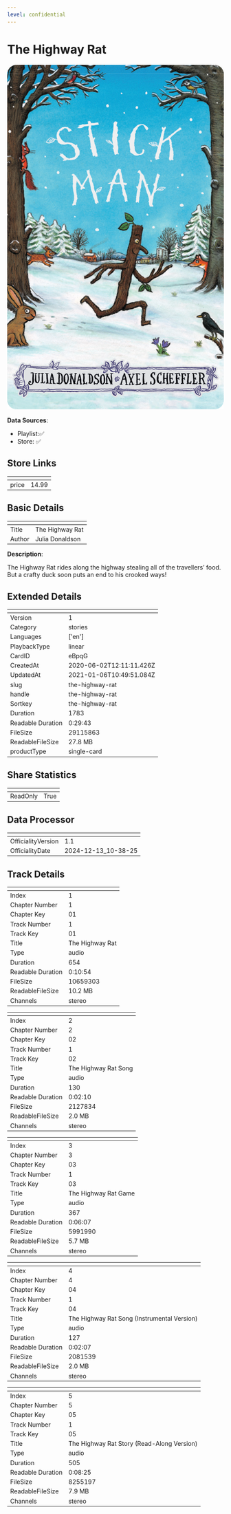 ```yaml
---
level: confidential
---
```

# The Highway Rat

![card_[eBpqG].png](../../img/cards/card_[eBpqG].png)

**Data Sources**: 

- Playlist:✅
- Store: ✅


## Store Links

| <!-- --> | <!-- --> |
| - | - |
| price | 14.99 |


## Basic Details

| <!-- --> | <!-- --> |
| - | - |
| Title | The Highway Rat |
| Author | Julia Donaldson |

**Description**:

The Highway Rat rides along the highway stealing all of the travellers’ food. But a crafty duck soon puts an end to his crooked ways!


## Extended Details

| <!-- --> | <!-- --> |
| - | - |
| Version | 1 |
| Category | stories |
| Languages | ['en'] |
| PlaybackType | linear |
| CardID | eBpqG |
| CreatedAt | 2020-06-02T12:11:11.426Z |
| UpdatedAt | 2021-01-06T10:49:51.084Z |
| slug | the-highway-rat |
| handle | the-highway-rat |
| Sortkey | the-highway-rat |
| Duration | 1783 |
| Readable Duration | 0:29:43 |
| FileSize | 29115863 |
| ReadableFileSize | 27.8 MB |
| productType | single-card |


## Share Statistics

| <!-- --> | <!-- --> |
| - | - |
| ReadOnly | True |


## Data Processor

| <!-- --> | <!-- --> |
| - | - |
| OfficialityVersion | 1.1
| OfficialityDate | 2024-12-13_10-38-25


## Track Details

| <!-- --> | <!-- --> |
| - | - |
| Index | 1 |
| Chapter Number | 1 |
| Chapter Key | 01 |
| Track Number | 1 |
| Track Key | 01 |
| Title | The Highway Rat |
| Type | audio |
| Duration | 654 |
| Readable Duration | 0:10:54 |
| FileSize | 10659303 |
| ReadableFileSize | 10.2 MB |
| Channels | stereo |

| <!-- --> | <!-- --> |
| - | - |
| Index | 2 |
| Chapter Number | 2 |
| Chapter Key | 02 |
| Track Number | 1 |
| Track Key | 02 |
| Title | The Highway Rat Song |
| Type | audio |
| Duration | 130 |
| Readable Duration | 0:02:10 |
| FileSize | 2127834 |
| ReadableFileSize | 2.0 MB |
| Channels | stereo |

| <!-- --> | <!-- --> |
| - | - |
| Index | 3 |
| Chapter Number | 3 |
| Chapter Key | 03 |
| Track Number | 1 |
| Track Key | 03 |
| Title | The Highway Rat Game |
| Type | audio |
| Duration | 367 |
| Readable Duration | 0:06:07 |
| FileSize | 5991990 |
| ReadableFileSize | 5.7 MB |
| Channels | stereo |

| <!-- --> | <!-- --> |
| - | - |
| Index | 4 |
| Chapter Number | 4 |
| Chapter Key | 04 |
| Track Number | 1 |
| Track Key | 04 |
| Title | The Highway Rat Song (Instrumental Version) |
| Type | audio |
| Duration | 127 |
| Readable Duration | 0:02:07 |
| FileSize | 2081539 |
| ReadableFileSize | 2.0 MB |
| Channels | stereo |

| <!-- --> | <!-- --> |
| - | - |
| Index | 5 |
| Chapter Number | 5 |
| Chapter Key | 05 |
| Track Number | 1 |
| Track Key | 05 |
| Title | The Highway Rat Story (Read-Along Version) |
| Type | audio |
| Duration | 505 |
| Readable Duration | 0:08:25 |
| FileSize | 8255197 |
| ReadableFileSize | 7.9 MB |
| Channels | stereo |

